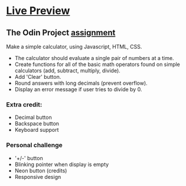 # <a href="https://birds-chirping.github.io/calculator/">Live Preview</a>

## The Odin Project <a href="https://www.theodinproject.com/lessons/foundations-calculator">assignment</a>
Make a simple calculator, using Javascript, HTML, CSS.

- The calculator should evaluate a single pair of numbers at a time.
- Create functions for all of the basic math operators found on simple calculators (add, subtract, multiply, divide).
- Add 'Clear' button.
- Round answers with long decimals (prevent overflow).
- Display an error message if user tries to divide by 0.

### Extra credit:
- Decimal button
- Backspace button
- Keyboard support 

### Personal challenge
- '+/-' button
- Blinking pointer when display is empty
- Neon button (credits)
- Responsive design